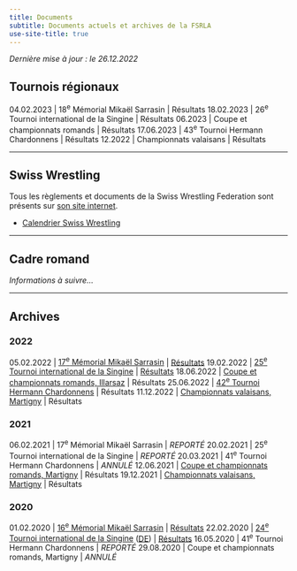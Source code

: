 ```yaml
---
title: Documents
subtitle: Documents actuels et archives de la FSRLA
use-site-title: true
---
```


_Dernière mise à jour : le 26.12.2022_

## Tournois régionaux

04.02.2023 | 18<sup>e</sup> Mémorial Mikaël Sarrasin | Résultats
18.02.2023 | 26<sup>e</sup> Tournoi international de la Singine | Résultats
06.2023 | Coupe et championnats romands | Résultats
17.06.2023 | 43<sup>e</sup> Tournoi Hermann Chardonnens | Résultats
12.2022 | Championnats valaisans | Résultats

* * *

## Swiss Wrestling

Tous les règlements et documents de la Swiss Wrestling Federation sont présents sur [son site internet](https://swisswrestling.ch/manual_fr).

- [Calendrier Swiss Wrestling](https://swisswrestling.ch/calendar)
<a name="cadre"></a> <!--- anchor for cadre romand, a bit higher because of the big header --->

* * *

## Cadre romand

*Informations à suivre...*

* * *

## Archives

### 2022

05.02.2022 | [17<sup>e</sup> Mémorial Mikaël Sarrasin](docs/2022/2022-02-05-mikael-sarrasin.pdf) | [Résultats](docs/2022/2022-02-05-mikael-sarrasin-resultats.pdf)
19.02.2022 | [25<sup>e</sup> Tournoi international de la Singine](docs/2022/2022-02-19-sense.pdf) | [Résultats](docs/2022/2022-02-19-sense-resultats.pdf)
18.06.2022 | [Coupe et championnats romands, Illarsaz](docs/2022/2022-06-18-championnats-romands.pdf) | Résultats
25.06.2022 | [42<sup>e</sup> Tournoi Hermann Chardonnens](docs/2022/2022-06-25-hermann-chardonnens.pdf) | Résultats
11.12.2022 | [Championnats valaisans, Martigny](docs/2022/2022-12-11-championnats-valaisans.pdf) | Résultats

### 2021

06.02.2021 | 17<sup>e</sup> Mémorial Mikaël Sarrasin | *REPORTÉ*
20.02.2021 | 25<sup>e</sup> Tournoi international de la Singine | *REPORTÉ*
20.03.2021 | 41<sup>e</sup> Tournoi Hermann Chardonnens | *ANNULÉ*
12.06.2021 | [Coupe et championnats romands, Martigny](/docs/2021/2021-06-12-championnats-romands.pdf) | Résultats
19.12.2021 | [Championnats valaisans, Martigny](/docs/2021/2021-12-19-championnats-valaisans.pdf) | Résultats

### 2020

01.02.2020 | [16<sup>e</sup> Mémorial Mikaël Sarrasin](/docs/2020/2020-02-01-mikael-sarrasin.pdf) | [Résultats](/docs/2020/2020-02-01-mikael-sarrasin-resultats.pdf)
22.02.2020 | [24<sup>e</sup> Tournoi international de la Singine](/docs/2020/2020-02-22-sense-fr.pdf) ([DE](/docs/2020/2020-02-22-sense-de.pdf)) | [Résultats](/docs/2020/2020-02-22-sense-resultats.pdf)
16.05.2020 | 41<sup>e</sup> Tournoi Hermann Chardonnens | *REPORTÉ*
29.08.2020 | Coupe et championnats romands, Martigny | *ANNULÉ*

